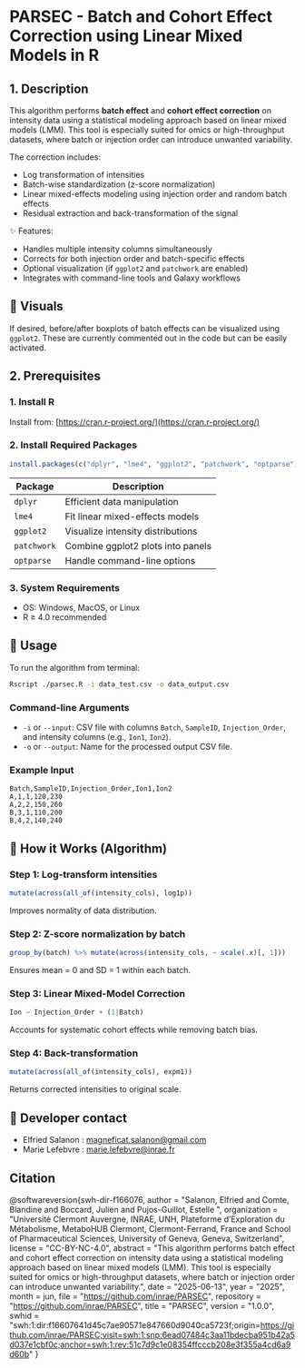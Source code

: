 # PARSEC - Batch and Cohort Effect Correction using Linear Mixed Models in R

## 1. Description
This algorithm performs **batch effect** and **cohort effect correction** on intensity data using a statistical modeling approach based on linear mixed models (LMM). This tool is especially suited for omics or high-throughput datasets, where batch or injection order can introduce unwanted variability.

The correction includes:
- Log transformation of intensities
- Batch-wise standardization (z-score normalization)
- Linear mixed-effects modeling using injection order and random batch effects
- Residual extraction and back-transformation of the signal

✨ Features:
- Handles multiple intensity columns simultaneously
- Corrects for both injection order and batch-specific effects
- Optional visualization (if `ggplot2` and `patchwork` are enabled)
- Integrates with command-line tools and Galaxy workflows

## 🎥 Visuals
If desired, before/after boxplots of batch effects can be visualized using `ggplot2`. 
These are currently commented out in the code but can be easily activated.

## 2. Prerequisites

### 1. Install R
Install from: [https://cran.r-project.org/](https://cran.r-project.org/)

### 2. Install Required Packages
```r
install.packages(c("dplyr", "lme4", "ggplot2", "patchwork", "optparse"))
```

| Package       | Description                                                  |
| ------------- | ------------------------------------------------------------ |
| `dplyr`       | Efficient data manipulation                                  |
| `lme4`        | Fit linear mixed-effects models                              |
| `ggplot2`     | Visualize intensity distributions                            |
| `patchwork`   | Combine ggplot2 plots into panels                            |
| `optparse`    | Handle command-line options                                  |

### 3. System Requirements
- OS: Windows, MacOS, or Linux
- R ≥ 4.0 recommended

## 🚀 Usage

To run the algorithm from terminal:

```bash
Rscript ./parsec.R -i data_test.csv -o data_output.csv
```

### Command-line Arguments
- `-i` or `--input`: CSV file with columns `Batch`, `SampleID`, `Injection_Order`, and intensity columns (e.g., `Ion1`, `Ion2`).
- `-o` or `--output`: Name for the processed output CSV file.

### Example Input
```csv
Batch,SampleID,Injection_Order,Ion1,Ion2
A,1,1,120,230
A,2,2,150,260
B,3,1,110,200
B,4,2,140,240
```

## 🧠 How it Works (Algorithm)

### Step 1: Log-transform intensities
```r
mutate(across(all_of(intensity_cols), log1p))
```
Improves normality of data distribution.

### Step 2: Z-score normalization by batch
```r
group_by(batch) %>% mutate(across(intensity_cols, ~ scale(.x)[, 1]))
```
Ensures mean = 0 and SD = 1 within each batch.

### Step 3: Linear Mixed-Model Correction
```r
Ion ~ Injection_Order + (1|Batch)
```
Accounts for systematic cohort effects while removing batch bias.

### Step 4: Back-transformation
```r
mutate(across(all_of(intensity_cols), expm1))
```
Returns corrected intensities to original scale.


## 👥 Developer contact
- Elfried Salanon : magneficat.salanon@gmail.com
- Marie Lefebvre : marie.lefebvre@inrae.fr

## Citation
@softwareversion{swh-dir-f166076,
    author = "Salanon, Elfried  and Comte, Blandine  and Boccard, Julien  and Pujos-Guillot, Estelle ",
    organization = "Université Clermont Auvergne, INRAE, UNH, Plateforme d’Exploration du Métabolisme, MetaboHUB Clermont, Clermont-Ferrand, France and School of Pharmaceutical Sciences, University of Geneva, Geneva, Switzerland",
    license = "CC-BY-NC-4.0",
    abstract = "This algorithm performs batch effect and cohort effect correction on intensity data using a statistical modeling approach based on linear mixed models (LMM). This tool is especially suited for omics or high-throughput datasets, where batch or injection order can introduce unwanted variability.",
    date = "2025-06-13",
    year = "2025",
    month = jun,
    file = "https://github.com/inrae/PARSEC",
    repository = "https://github.com/inrae/PARSEC",
    title = "PARSEC",
    version = "1.0.0",
    swhid = "swh:1:dir:f16607641d45c7ae90571e847660d9040ca5723f;origin=https://github.com/inrae/PARSEC;visit=swh:1:snp:6ead07484c3aa11bdecba951b42a5d037e1cbf0c;anchor=swh:1:rev:51c7d9c1e08354ffcccb208e3f355a4cd6a9d60b"
}
